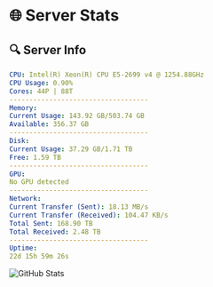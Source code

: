 # 🌐 Server Stats
## 🔍 Server Info
```yaml
CPU: Intel(R) Xeon(R) CPU E5-2699 v4 @ 1254.88GHz
CPU Usage: 0.90%
Cores: 44P | 88T
-----------------------------------
Memory:
Current Usage: 143.92 GB/503.74 GB
Available: 356.37 GB
-----------------------------------
Disk:
Current Usage: 37.29 GB/1.71 TB
Free: 1.59 TB
-----------------------------------
GPU:
No GPU detected
-----------------------------------
Network:
Current Transfer (Sent): 18.13 MB/s
Current Transfer (Received): 104.47 KB/s
Total Sent: 168.90 TB
Total Received: 2.48 TB
-----------------------------------
Uptime:
22d 15h 59m 26s
```
![GitHub Stats](https://img.shields.io/badge/Updated-2025-03-02_14:42:44-blue)
